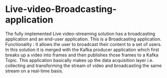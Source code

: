 # Live-video-Broadcasting-application

The fully implemented Live video-streaming solution has a broadcasting application and an end-user application.
This is a Broadcasting application.
Functionality : 
it allows the user to broadcast their content to a set of users. 
In this solution it is merged with the Kafka producer application which first breaks up a video into frames and then publishes 
those frames to a Kafka Topic. 
This application basically makes up the data acquisition layer
i.e. collecting and transforming the stream of video and broadcasting the same stream on a real-time basis.
